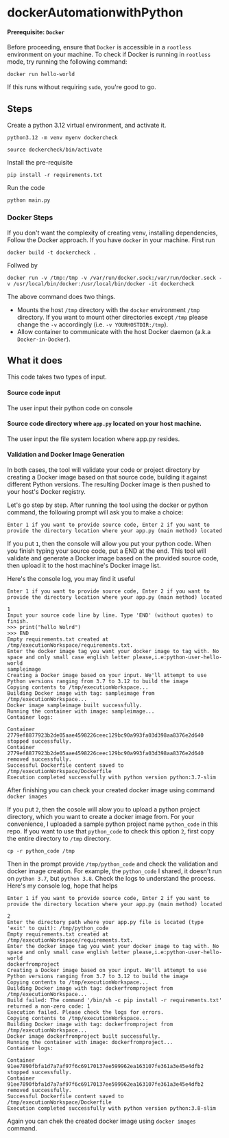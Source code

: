 # dockerAutomationwithPython

#### Prerequisite: `Docker` 

Before proceeding, ensure that `Docker` is accessible in a `rootless` environment on your machine. To check if Docker is running in `rootless` mode, try running the following command: 
```
docker run hello-world
``` 

If this runs without requiring `sudo`, you're good to go.

## Steps
Create a python 3.12 virtual environment, and activate it.
```
python3.12 -m venv myenv dockercheck

source dockercheck/bin/activate
```


Install the pre-requisite
```
pip install -r requirements.txt
```

Run the code 

```
python main.py
```
### Docker Steps
If you don't want the complexity of creating venv, installing dependencies, Follow the Docker approach. If you have `docker` in your machine. First run

```
docker build -t dockercheck .
```
Follwed by 
```
docker run -v /tmp:/tmp -v /var/run/docker.sock:/var/run/docker.sock -v /usr/local/bin/docker:/usr/local/bin/docker -it dockercheck
```
The above command does two things. 
- Mounts the host `/tmp` directory with the `docker` environment `/tmp` directory. If you want to mount other directories except `/tmp` please change the `-v` accordingly (i.e. `-v YOURHOSTDIR:/tmp`).
- Allow container to communicate with the host Docker daemon (a.k.a `Docker-in-Docker`).


## What it does
This code takes two types of input.
#### Source code input
The user input their python code on console
#### Source code directory where `app.py` located on your host machine.
The user input the file system location where app.py resides.
#### Validation and Docker Image Generation
In both cases, the tool will validate your code or project directory by creating a Docker image based on that source code, building it against different Python versions. The resulting Docker image is then pushed to your host's Docker registry.

Let's go step by step. After running the tool using the docker or python command, the following prompt will ask you to make a choice:
```
Enter 1 if you want to provide source code, Enter 2 if you want to provide the directory location where your app.py (main method) located
```

If you put `1`, then the console will allow you put your python code. When you finish typing your source code, put a END at the end. This tool will validate and generate a Docker image based on the provided source code, then upload it to the host machine's Docker image list.

Here's the console log, you may find it useful
```
Enter 1 if you want to provide source code, Enter 2 if you want to provide the directory location where your app.py (main method) located 

1
Input your source code line by line. Type 'END' (without quotes) to finish.
>>> print("hello Wolrd")
>>> END
Empty requirements.txt created at /tmp/executionWorkspace/requirements.txt.
Enter the docker image tag you want your docker image to tag with. No space and only small case english letter please,i.e:python-user-hello-world
sampleimage
Creating a Docker image based on your input. We'll attempt to use Python versions ranging from 3.7 to 3.12 to build the image
Copying contents to /tmp/executionWorkspace...
Building Docker image with tag: sampleimage from /tmp/executionWorkspace...
Docker image sampleimage built successfully.
Running the container with image: sampleimage...
Container logs:
 
Container 2779ef8877923b2de05aae4598226ceec129bc90a993fa03d398aa8376e2d640 stopped successfully.
Container 2779ef8877923b2de05aae4598226ceec129bc90a993fa03d398aa8376e2d640 removed successfully.
Successful Dockerfile content saved to /tmp/executionWorkspace/Dockerfile
Execution completed successfully with python version python:3.7-slim
```
After finishing you can check your created docker image using command `docker images`

If you put `2`, then the cosole will alow you to upload a python project directory, which you want to create a docker image from. For your convenience, I uploaded a sample python project name `python_code` in this repo. If you want to use that `python_code` to check this option `2`, first copy the entire directory to `/tmp` directory.

```
cp -r python_code /tmp
```
Then in the prompt provide `/tmp/python_code` and check the validation and docker image creation. For example, the `python_code` I shared, it doesn't run on `python 3.7`, but `python 3.8`. Check the logs to understand the process.
Here's my console log, hope that helps

```
Enter 1 if you want to provide source code, Enter 2 if you want to provide the directory location where your app.py (main method) located 

2
Enter the directory path where your app.py file is located (type 'exit' to quit): /tmp/python_code
Empty requirements.txt created at /tmp/executionWorkspace/requirements.txt.
Enter the docker image tag you want your docker image to tag with. No space and only small case english letter please,i.e:python-user-hello-world
dockerfromproject
Creating a Docker image based on your input. We'll attempt to use Python versions ranging from 3.7 to 3.12 to build the image
Copying contents to /tmp/executionWorkspace...
Building Docker image with tag: dockerfromproject from /tmp/executionWorkspace...
Build failed: The command '/bin/sh -c pip install -r requirements.txt' returned a non-zero code: 1
Execution failed. Please check the logs for errors.
Copying contents to /tmp/executionWorkspace...
Building Docker image with tag: dockerfromproject from /tmp/executionWorkspace...
Docker image dockerfromproject built successfully.
Running the container with image: dockerfromproject...
Container logs:
 
Container 91ee7890fbfa1d7a7af97f6c69170137ee599962ea163107fe361a3e45e4dfb2 stopped successfully.
Container 91ee7890fbfa1d7a7af97f6c69170137ee599962ea163107fe361a3e45e4dfb2 removed successfully.
Successful Dockerfile content saved to /tmp/executionWorkspace/Dockerfile
Execution completed successfully with python version python:3.8-slim
```
Again you can chek the created docker image using `docker images` command.


